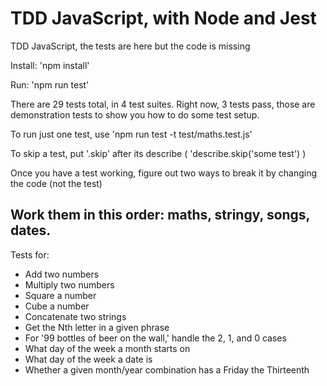 # TDD JavaScript, with Node and Jest #

TDD JavaScript, the tests are here but the code is missing

Install: 'npm install'

Run: 'npm run test'

There are 29 tests total, in 4 test suites. Right now, 3 tests pass, those are demonstration tests to show you how to do some test setup. 

To run just one test, use 'npm run test -t test/maths.test.js'

To skip a test, put '.skip' after its describe ( 'describe.skip('some test') )

Once you have a test working, figure out two ways to break it by changing the code (not the test)

## Work them in this order: maths, stringy, songs, dates. ##

Tests for:
* Add two numbers
* Multiply two numbers
* Square a number
* Cube a number
* Concatenate two strings
* Get the Nth letter in a given phrase
* For '99 bottles of beer on the wall,' handle the 2, 1, and 0 cases
* What day of the week a month starts on
* What day of the week a date is
* Whether a given month/year combination has a Friday the Thirteenth
